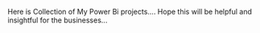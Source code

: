 Here is Collection of My Power Bi projects....
Hope this will be helpful and insightful for the businesses...
